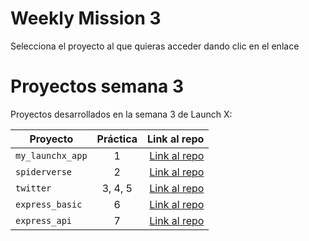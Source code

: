 # Weekly Mission 3
Selecciona el proyecto al que quieras acceder dando clic en el enlace
# Proyectos semana 3 

Proyectos desarrollados en la semana 3 de Launch X:

| Proyecto | Práctica | Link al repo |
| ------------- |:-------------:| -----:|
|`my_launchx_app`|1|[Link al repo](https://github.com/GabrielVillagran/creacion_proyectos_js)|
|`spiderverse`|2|[Link al repo](https://github.com/GabrielVillagran/TDD_Spiderverse)|
|`twitter`|3, 4, 5|[Link al repo](https://github.com/GabrielVillagran/twitter)|
|`express_basic`|6|[Link al repo](https://github.com/GabrielVillagran/ExpressJS)|
|`express_api`|7|[Link al repo](https://github.com/GabrielVillagran/Express_API)|
